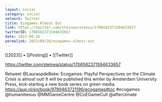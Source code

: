 ```yaml
---
layout: social
category: social
network: Twitter
title: Ecogames Almost Out
link: https://twitter.com/steinea/status/1706582371594633657
twitterID: 1706582371594633657
date: 2023-09-26
permalink: 2023/09/26/ecogames-almost-out
---
```


[[2023]] • [[Posting]] • [[Twitter]]

https://twitter.com/steinea/status/1706582371594633657

Retweet @LauraopdeBeke: Ecogames: Playful Perspectives on the Climate Crisis is almost out! It will be published this winter by Amsterdam University Press, kick-starting a new book series on green media. https://aup.nl/en/book/9789463721196/ecogames#toc #ecogames @humanitiesuu @MMGameCentre @CoEGameCult @afterclimate
